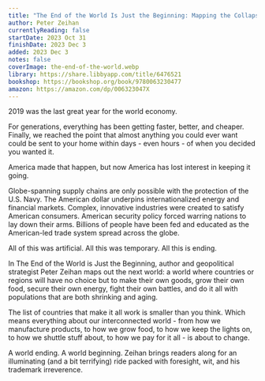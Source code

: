 ```yaml
---
title: "The End of the World Is Just the Beginning: Mapping the Collapse of Globalization"
author: Peter Zeihan
currentlyReading: false
startDate: 2023 Oct 31
finishDate: 2023 Dec 3
added: 2023 Dec 3
notes: false
coverImage: the-end-of-the-world.webp
library: https://share.libbyapp.com/title/6476521
bookshop: https://bookshop.org/book/9780063230477
amazon: https://amazon.com/dp/006323047X
---
```


2019 was the last great year for the world economy.

For generations, everything has been getting faster, better, and cheaper. Finally, we reached the point that almost anything you could ever want could be sent to your home within days - even hours - of when you decided you wanted it.

America made that happen, but now America has lost interest in keeping it going.

Globe-spanning supply chains are only possible with the protection of the U.S. Navy. The American dollar underpins internationalized energy and financial markets. Complex, innovative industries were created to satisfy American consumers. American security policy forced warring nations to lay down their arms. Billions of people have been fed and educated as the American-led trade system spread across the globe.

All of this was artificial. All this was temporary. All this is ending.

In The End of the World is Just the Beginning, author and geopolitical strategist Peter Zeihan maps out the next world: a world where countries or regions will have no choice but to make their own goods, grow their own food, secure their own energy, fight their own battles, and do it all with populations that are both shrinking and aging.

The list of countries that make it all work is smaller than you think. Which means everything about our interconnected world - from how we manufacture products, to how we grow food, to how we keep the lights on, to how we shuttle stuff about, to how we pay for it all - is about to change.

A world ending. A world beginning. Zeihan brings readers along for an illuminating (and a bit terrifying) ride packed with foresight, wit, and his trademark irreverence.

